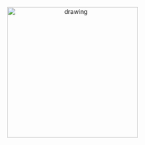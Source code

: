  <p  align="center">
<img src="https://user-images.githubusercontent.com/23126394/183308098-cda3e60e-0e49-4c63-8390-95f7b3cda6f8.png" alt="drawing" width="300"/>
</p>
